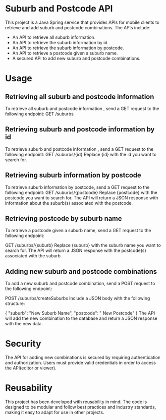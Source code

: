 # Suburb and Postcode API

This project is a Java Spring service that provides APIs for mobile clients to retrieve and add suburb and postcode combinations. The APIs include:

- An API to retrieve all suburb information.
- An API to retrieve the suburb information by id.
- An API to retrieve the suburb information by postcode.
- An API to retrieve a postcode given a suburb name.
- A secured API to add new suburb and postcode combinations.

# Usage

## Retrieving all suburb and postcode information

To retrieve all suburb and postcode information , send a GET request to the following endpoint:
GET /suburbs

## Retrieving suburb and postcode information by id

To retrieve suburb and postcode information , send a GET request to the following endpoint:
GET /suburbs/{id}
Replace {id} with the id you want to search for.

## Retrieving suburb information by postcode

To retrieve suburb information by postcode, send a GET request to the following endpoint:
GET /suburbs/{postcode}
Replace {postcode} with the postcode you want to search for. The API will return a JSON response with information about the suburb(s) associated with the postcode.

## Retrieving postcode by suburb name

To retrieve a postcode given a suburb name, send a GET request to the following endpoint:

GET /suburbs/{suburb}
Replace {suburb} with the suburb name you want to search for. The API will return a JSON response with the postcode(s) associated with the suburb.

## Adding new suburb and postcode combinations

To add a new suburb and postcode combination, send a POST request to the following endpoint:

POST /suburbs/createSuburbs
Include a JSON body with the following structure:

{
"suburb": "New Suburb Name",
"postcode": " New Postcode"
}
The API will add the new combination to the database and return a JSON response with the new data.

# Security

The API for adding new combinations is secured by requiring authentication and authorization. Users must provide valid credentials in order to access the API(editor or viewer).

# Reusability

This project has been developed with reusability in mind. The code is designed to be modular and follow best practices and industry standards, making it easy to adapt for use in other projects.
